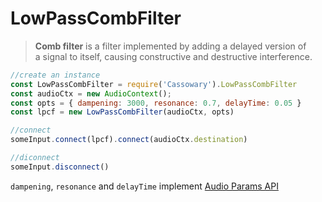 # LowPassCombFilter

> **Comb filter** is a filter implemented by adding a delayed version of a signal to itself, causing constructive and destructive interference.

```javascript
//create an instance
const LowPassCombFilter = require('Cassowary').LowPassCombFilter
const audioCtx = new AudioContext();
const opts = { dampening: 3000, resonance: 0.7, delayTime: 0.05 }
const lpcf = new LowPassCombFilter(audioCtx, opts)

//connect
someInput.connect(lpcf).connect(audioCtx.destination)

//diconnect
someInput.disconnect()
```

`dampening`, `resonance` and `delayTime` implement [Audio Params API](https://developer.mozilla.org/en-US/docs/Web/API/AudioParam)
